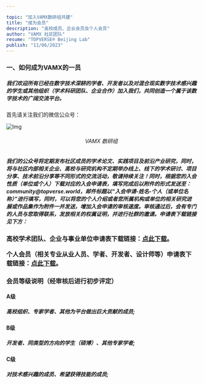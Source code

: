 ```yaml
---

topic: "加入VAMX数研组共建"
title: "成为会员"
description: "高校成员、企业会员及个人会员"
author: "VAMX 社区团队"
resume: "TOPVERSE® Beijing Lab"
publish: "11/06/2023"
---
```


<h3> 
一、如何成为VAMX的一员 
</h3>   

<h5>我们欢迎所有已经在数字技术深耕的学者、开发者以及对混合现实数字技术感兴趣的学生或其他组织（学术科研团队、企业合作）加入我们，共同创造一个属于该数字技术的广阔交流平台。 </h5>


首先请关注我们的微信公众号：  

<p align="center">

![Img](/imgs/Community/wechat.jpg)
</p>
<div align="center">
<h6>VAMX 数研组</h6> 

</div>  


<h5>我们的公众号将定期发布社区成员的学术论文、实践项目及前沿产业研究，同时，将与社区内部相关企业、高校与研究机构不定期举办线上、线下的学术研讨、项目分享、技术前沿分享等不同形式的交流活动，敬请持续关注！同时，根据您的入会性质（单位或个人）下载对应的入会申请表，填写完成后以附件的形式发送至：community@topverse.world，邮件标题以“入会申请-姓名-个人（或单位名称）”进行填写，同时，可以将您的个人介绍或者您所属机构或单位的相关研究进展或作品集作为附件一并发送，增加入会申请的审核速度。审核通过后，会有专门的人员与您取得联系，发放相关的权属证明，并进行社群的邀请。申请表下载链接见下方：</h5>

<h3>

高校学术团队、企业与事业单位申请表下载链接：[点此下载](https://pan.baidu.com/s/1QZG1hzgcGprfmIiAW1MUA?pwd=x5sm)。  

个人会员（相关专业从业人员、学者、开发者、设计师等）申请表下载链接：[点此下载](https://pan.baidu.com/s/1TeuRIsXOsAL1lWapnMwICA?pwd=a7j9)。

</h3>

<h3>会员等级说明（经审核后进行初步评定）</h3> 
<h4>A级</h4>
<h5> 
高校组织、专家学者、其他为平台做出巨大贡献的成员;
</h5>
<h4>B级</h4>
<h5> 
开发者、同类型的方向的学生（硕博）、其他专家学者;
</h5> 

<h4>C级</h4>
<h5> 
对技术感兴趣的成员、希望获得技能的成员;
</h5>




  
